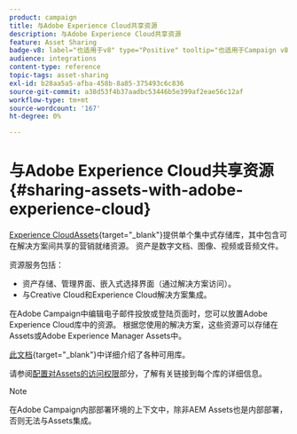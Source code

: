 ```yaml
---
product: campaign
title: 与Adobe Experience Cloud共享资源
description: 与Adobe Experience Cloud共享资源
feature: Asset Sharing
badge-v8: label="也适用于v8" type="Positive" tooltip="也适用于Campaign v8"
audience: integrations
content-type: reference
topic-tags: asset-sharing
exl-id: b28aa5a5-afba-458b-8a85-375493c6c836
source-git-commit: a38d53f4b37aadbc53446b5e399af2eae56c12af
workflow-type: tm+mt
source-wordcount: '167'
ht-degree: 0%

---
```


# 与Adobe Experience Cloud共享资源{#sharing-assets-with-adobe-experience-cloud}

[Experience CloudAssets](https://experienceleague.adobe.com/en/docs/core-services/interface/services/audiences/overview){target="_blank"}提供单个集中式存储库，其中包含可在解决方案间共享的营销就绪资源。 资产是数字文档、图像、视频或音频文件。

资源服务包括：

* 资产存储、管理界面、嵌入式选择界面（通过解决方案访问）。
* 与Creative Cloud和Experience Cloud解决方案集成。

在Adobe Campaign中编辑电子邮件投放或登陆页面时，您可以放置Adobe Experience Cloud库中的资源。 根据您使用的解决方案，这些资源可以存储在Assets或Adobe Experience Manager Assets中。

[此文档](https://experienceleague.adobe.com/en/docs/core-services/interface/services/assets/experience-cloud-assets){target="_blank"}中详细介绍了各种可用库。

请参阅[配置对Assets的访问权限](../../integrations/using/configuring-access-to-assets.md)部分，了解有关链接到每个库的详细信息。

>[!NOTE]
>
>在Adobe Campaign内部部署环境的上下文中，除非AEM Assets也是内部部署，否则无法与Assets集成。
